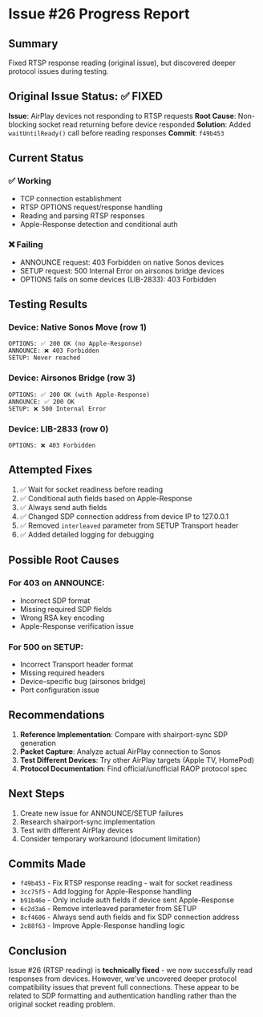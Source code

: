 # Issue #26 Progress Report

## Summary
Fixed RTSP response reading (original issue), but discovered deeper protocol issues during testing.

## Original Issue Status: ✅ FIXED
**Issue**: AirPlay devices not responding to RTSP requests
**Root Cause**: Non-blocking socket read returning before device responded
**Solution**: Added `waitUntilReady()` call before reading responses
**Commit**: `f49b453`

## Current Status

### ✅ Working
- TCP connection establishment
- RTSP OPTIONS request/response handling
- Reading and parsing RTSP responses
- Apple-Response detection and conditional auth

### ❌ Failing
- ANNOUNCE request: 403 Forbidden on native Sonos devices
- SETUP request: 500 Internal Error on airsonos bridge devices
- OPTIONS fails on some devices (LIB-2833): 403 Forbidden

## Testing Results

### Device: Native Sonos Move (row 1)
```
OPTIONS: ✅ 200 OK (no Apple-Response)
ANNOUNCE: ❌ 403 Forbidden
SETUP: Never reached
```

### Device: Airsonos Bridge (row 3)
```
OPTIONS: ✅ 200 OK (with Apple-Response)
ANNOUNCE: ✅ 200 OK
SETUP: ❌ 500 Internal Error
```

### Device: LIB-2833 (row 0)
```
OPTIONS: ❌ 403 Forbidden
```

## Attempted Fixes

1. ✅ Wait for socket readiness before reading
2. ✅ Conditional auth fields based on Apple-Response
3. ✅ Always send auth fields
4. ✅ Changed SDP connection address from device IP to 127.0.0.1
5. ✅ Removed `interleaved` parameter from SETUP Transport header
6. ✅ Added detailed logging for debugging

## Possible Root Causes

### For 403 on ANNOUNCE:
- Incorrect SDP format
- Missing required SDP fields
- Wrong RSA key encoding
- Apple-Response verification issue

### For 500 on SETUP:
- Incorrect Transport header format
- Missing required headers
- Device-specific bug (airsonos bridge)
- Port configuration issue

## Recommendations

1. **Reference Implementation**: Compare with shairport-sync SDP generation
2. **Packet Capture**: Analyze actual AirPlay connection to Sonos
3. **Test Different Devices**: Try other AirPlay targets (Apple TV, HomePod)
4. **Protocol Documentation**: Find official/unofficial RAOP protocol spec

## Next Steps

1. Create new issue for ANNOUNCE/SETUP failures
2. Research shairport-sync implementation
3. Test with different AirPlay devices
4. Consider temporary workaround (document limitation)

## Commits Made

- `f49b453` - Fix RTSP response reading - wait for socket readiness
- `3cc75f5` - Add logging for Apple-Response handling
- `b91b46e` - Only include auth fields if device sent Apple-Response
- `6c2d3a6` - Remove interleaved parameter from SETUP
- `8cf4606` - Always send auth fields and fix SDP connection address
- `2c88f63` - Improve Apple-Response handling logic

## Conclusion

Issue #26 (RTSP reading) is **technically fixed** - we now successfully read responses from devices. However, we've uncovered deeper protocol compatibility issues that prevent full connections. These appear to be related to SDP formatting and authentication handling rather than the original socket reading problem.

